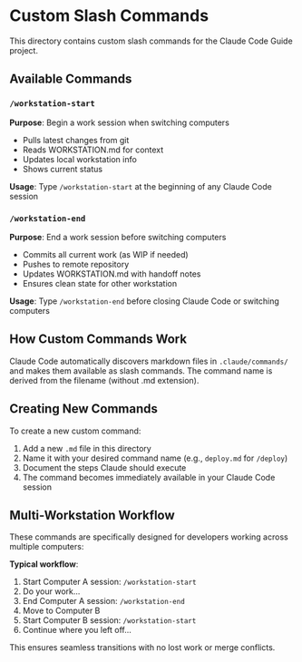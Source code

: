 # Custom Slash Commands

This directory contains custom slash commands for the Claude Code Guide project.

## Available Commands

### `/workstation-start`
**Purpose**: Begin a work session when switching computers
- Pulls latest changes from git
- Reads WORKSTATION.md for context
- Updates local workstation info
- Shows current status

**Usage**: Type `/workstation-start` at the beginning of any Claude Code session

### `/workstation-end`
**Purpose**: End a work session before switching computers
- Commits all current work (as WIP if needed)
- Pushes to remote repository
- Updates WORKSTATION.md with handoff notes
- Ensures clean state for other workstation

**Usage**: Type `/workstation-end` before closing Claude Code or switching computers

## How Custom Commands Work

Claude Code automatically discovers markdown files in `.claude/commands/` and makes them available as slash commands. The command name is derived from the filename (without .md extension).

## Creating New Commands

To create a new custom command:
1. Add a new `.md` file in this directory
2. Name it with your desired command name (e.g., `deploy.md` for `/deploy`)
3. Document the steps Claude should execute
4. The command becomes immediately available in your Claude Code session

## Multi-Workstation Workflow

These commands are specifically designed for developers working across multiple computers:

**Typical workflow**:
1. Start Computer A session: `/workstation-start`
2. Do your work...
3. End Computer A session: `/workstation-end`
4. Move to Computer B
5. Start Computer B session: `/workstation-start`
6. Continue where you left off...

This ensures seamless transitions with no lost work or merge conflicts.